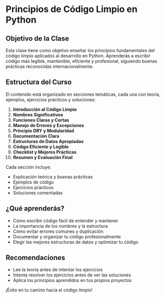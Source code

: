 # Principios de Código Limpio en Python

## Objetivo de la Clase

Esta clase tiene como objetivo enseñar los principios fundamentales del código limpio aplicados al desarrollo en Python. Aprenderás a escribir código más legible, mantenible, eficiente y profesional, siguiendo buenas prácticas reconocidas internacionalmente.

## Estructura del Curso

El contenido está organizado en secciones temáticas, cada una con teoría, ejemplos, ejercicios prácticos y soluciones:

1. **Introducción al Código Limpio**
2. **Nombres Significativos**
3. **Funciones Claras y Cortas**
4. **Manejo de Errores y Excepciones**
5. **Principio DRY y Modularidad**
6. **Documentación Clara**
7. **Estructuras de Datos Apropiadas**
8. **Código Eficiente y Legible**
9. **Checklist y Mejores Prácticas**
10. **Resumen y Evaluación Final**

Cada sección incluye:
- Explicación teórica y buenas prácticas
- Ejemplos de código
- Ejercicios prácticos
- Soluciones comentadas

## ¿Qué aprenderás?
- Cómo escribir código fácil de entender y mantener
- La importancia de los nombres y la estructura
- Cómo evitar errores comunes y duplicación
- Documentar y organizar tu código profesionalmente
- Elegir las mejores estructuras de datos y optimizar tu código

## Recomendaciones
- Lee la teoría antes de intentar los ejercicios
- Intenta resolver los ejercicios antes de ver las soluciones
- Aplica los principios aprendidos en tus propios proyectos

¡Éxito en tu camino hacia el código limpio!
